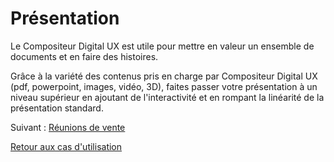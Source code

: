 # Présentation

Le Compositeur Digital UX est utile pour mettre en valeur un ensemble de documents et en faire des histoires.

Grâce à la variété des contenus pris en charge par Compositeur Digital UX (pdf, powerpoint, images, vidéo, 3D), faites passer votre présentation à un niveau supérieur en ajoutant de l'interactivité et en rompant la linéarité de la présentation standard.

Suivant : [Réunions de vente](sales_meeting.md)

[Retour aux cas d'utilisation](index.md)